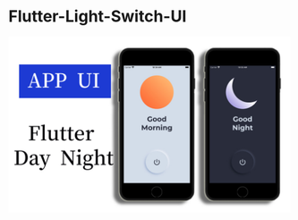 # Flutter-Light-Switch-UI


![image](https://github.com/Alex00021/Flutter-Light-Switch-UI/blob/main/app_light_switch_ui/%E6%96%B0%E5%BB%BA%E9%A1%B9%E7%9B%AE.jpg?raw=true)
